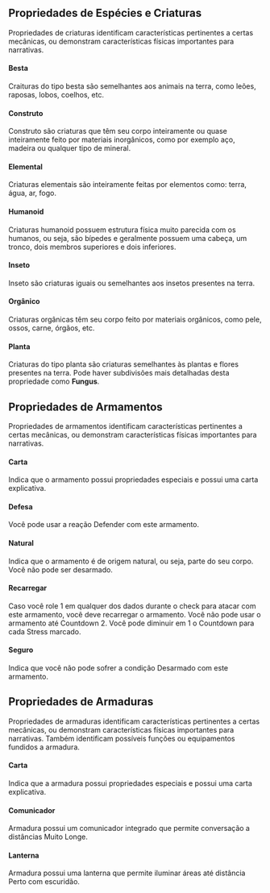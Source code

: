 ## Propriedades de Espécies e Criaturas

Propriedades de criaturas identificam características pertinentes a certas mecânicas, ou demonstram características físicas importantes para narrativas.

#### Besta
Craituras do tipo besta são semelhantes aos animais na terra, como leões, raposas, lobos, coelhos, etc.

#### Construto
Construto são criaturas que têm seu corpo inteiramente ou quase inteiramente feito por materiais inorgânicos, como por exemplo aço, madeira ou qualquer tipo de mineral.

#### Elemental
Criaturas elementais são inteiramente feitas por elementos como: terra, água, ar, fogo.

#### Humanoid
Criaturas humanoid possuem estrutura física muito parecida com os humanos, ou seja, são bípedes e geralmente possuem uma cabeça, um tronco, dois membros superiores e dois inferiores.

#### Inseto
Inseto são criaturas iguais ou semelhantes aos insetos presentes na terra.

#### Orgânico
Criaturas orgânicas têm seu corpo feito por materiais orgânicos, como pele, ossos, carne, órgãos, etc.

#### Planta
Criaturas do tipo planta são criaturas semelhantes às plantas e flores presentes na terra. Pode haver subdivisões mais detalhadas desta propriedade como **Fungus**.

## Propriedades de Armamentos

Propriedades de armamentos identificam características pertinentes a certas mecânicas, ou demonstram características físicas importantes para narrativas.

#### Carta
Indica que o armamento possui propriedades especiais e possui uma carta explicativa.

#### Defesa
Você pode usar a reação Defender com este armamento.

#### Natural
Indica que o armamento é de origem natural, ou seja, parte do seu corpo. Você não pode ser desarmado.

#### Recarregar
Caso você role 1 em qualquer dos dados durante o check para atacar com este armamento, você deve recarregar o armamento. Você não pode usar o armamento até Countdown 2. Você pode diminuir em 1 o Countdown para cada Stress marcado.

#### Seguro
Indica que você não pode sofrer a condição Desarmado com este armamento.

## Propriedades de Armaduras

Propriedades de armaduras identificam características pertinentes a certas mecânicas, ou demonstram características físicas importantes para narrativas. Também identificam possíveis funções ou equipamentos fundidos a armadura.

#### Carta
Indica que a armadura possui propriedades especiais e possui uma carta explicativa.

#### Comunicador
Armadura possui um comunicador integrado que permite conversação a distâncias Muito Longe.

#### Lanterna
Armadura possui uma lanterna que permite iluminar áreas até distância Perto com escuridão.